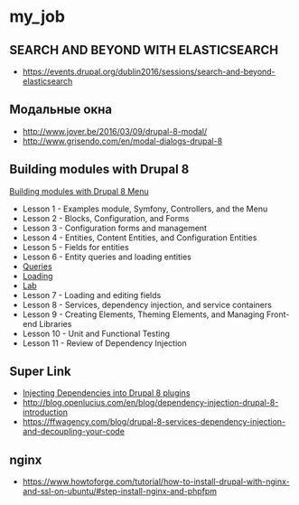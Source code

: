 # my_job

## SEARCH AND BEYOND WITH ELASTICSEARCH 
+ https://events.drupal.org/dublin2016/sessions/search-and-beyond-elasticsearch
## Модальные окна

+ http://www.jover.be/2016/03/09/drupal-8-modal/
+ http://www.grisendo.com/en/modal-dialogs-drupal-8

## Building modules with Drupal 8
[Building modules with Drupal 8 Menu](https://docs.acquia.com/articles/building-drupal-8-modules)
+ Lesson 1 - Examples module, Symfony, Controllers, and the Menu
+ Lesson 2 - Blocks, Configuration, and Forms
+ Lesson 3 - Configuration forms and management
+ Lesson 4 - Entities, Content Entities, and Configuration Entities
+ Lesson 5 - Fields for entities
+ Lesson 6 - Entity queries and loading entities
 + [Queries](https://docs.acquia.com/articles/drupal-8-entity-queries-and-loading-entities)
 + [Loading](https://docs.acquia.com/articles/drupal-8-loading-entities)
 + [Lab](https://docs.acquia.com/articles/drupal-8-load-and-query-entities-lab)
+ Lesson 7 - Loading and editing fields
+ Lesson 8 - Services, dependency injection, and service containers
+ Lesson 9 - Creating Elements, Theming Elements, and Managing Front-end Libraries
+ Lesson 10 - Unit and Functional Testing
+ Lesson 11 - Review of Dependency Injection


## Super Link
 + [Injecting Dependencies into Drupal 8 plugins](https://www.previousnext.com.au/blog/injecting-dependencies-drupal-8-plugins)
 + http://blog.openlucius.com/en/blog/dependency-injection-drupal-8-introduction
 + https://ffwagency.com/blog/drupal-8-services-dependency-injection-and-decoupling-your-code


## nginx
+ https://www.howtoforge.com/tutorial/how-to-install-drupal-with-nginx-and-ssl-on-ubuntu/#step-install-nginx-and-phpfpm
